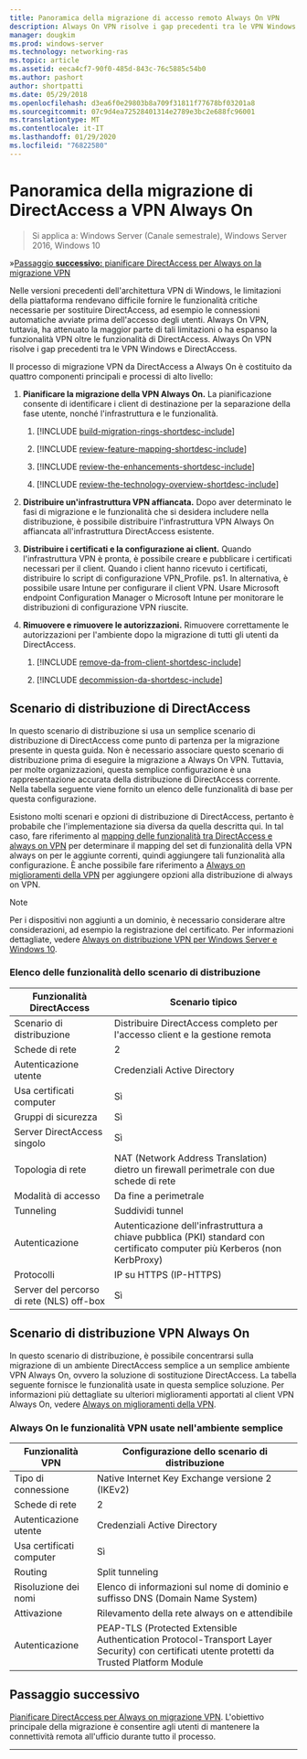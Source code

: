 ```yaml
---
title: Panoramica della migrazione di accesso remoto Always On VPN
description: Always On VPN risolve i gap precedenti tra le VPN Windows e DirectAccess e come eseguire la migrazione da DirectAccess a Always On VPN.
manager: dougkim
ms.prod: windows-server
ms.technology: networking-ras
ms.topic: article
ms.assetid: eeca4cf7-90f0-485d-843c-76c5885c54b0
ms.author: pashort
author: shortpatti
ms.date: 05/29/2018
ms.openlocfilehash: d3ea6f0e29803b8a709f31811f77678bf03201a8
ms.sourcegitcommit: 07c9d4ea72528401314e2789e3bc2e688fc96001
ms.translationtype: MT
ms.contentlocale: it-IT
ms.lasthandoff: 01/29/2020
ms.locfileid: "76822580"
---
```

# <a name="overview-of-the-directaccess-to-always-on-vpn-migration"></a>Panoramica della migrazione di DirectAccess a VPN Always On 

>Si applica a: Windows Server (Canale semestrale), Windows Server 2016, Windows 10

&#187;[Passaggio **successivo:** pianificare DirectAccess per Always on la migrazione VPN](da-always-on-migration-planning.md)

Nelle versioni precedenti dell'architettura VPN di Windows, le limitazioni della piattaforma rendevano difficile fornire le funzionalità critiche necessarie per sostituire DirectAccess, ad esempio le connessioni automatiche avviate prima dell'accesso degli utenti. Always On VPN, tuttavia, ha attenuato la maggior parte di tali limitazioni o ha espanso la funzionalità VPN oltre le funzionalità di DirectAccess. Always On VPN risolve i gap precedenti tra le VPN Windows e DirectAccess.

Il processo di migrazione VPN da DirectAccess a Always On è costituito da quattro componenti principali e processi di alto livello:


1.  **Pianificare la migrazione della VPN Always On.** La pianificazione consente di identificare i client di destinazione per la separazione della fase utente, nonché l'infrastruttura e le funzionalità.

    1.  [!INCLUDE [build-migration-rings-shortdesc-include](../includes/build-migration-rings-shortdesc-include.md)]

    2.  [!INCLUDE [review-feature-mapping-shortdesc-include](../includes/review-feature-mapping-shortdesc-include.md)] 

    3.  [!INCLUDE [review-the-enhancements-shortdesc-include](../includes/review-the-enhancements-shortdesc-include.md)] 

    4.  [!INCLUDE [review-the-technology-overview-shortdesc-include](../includes/review-the-technology-overview-shortdesc-include.md)]

2.  **Distribuire un'infrastruttura VPN affiancata.** Dopo aver determinato le fasi di migrazione e le funzionalità che si desidera includere nella distribuzione, è possibile distribuire l'infrastruttura VPN Always On affiancata all'infrastruttura DirectAccess esistente.  

3.  **Distribuire i certificati e la configurazione ai client.**  Quando l'infrastruttura VPN è pronta, è possibile creare e pubblicare i certificati necessari per il client. Quando i client hanno ricevuto i certificati, distribuire lo script di configurazione VPN_Profile. ps1. In alternativa, è possibile usare Intune per configurare il client VPN. Usare Microsoft endpoint Configuration Manager o Microsoft Intune per monitorare le distribuzioni di configurazione VPN riuscite.

4.  **Rimuovere e rimuovere le autorizzazioni.** Rimuovere correttamente le autorizzazioni per l'ambiente dopo la migrazione di tutti gli utenti da DirectAccess.

    1.  [!INCLUDE [remove-da-from-client-shortdesc-include](../includes/remove-da-from-client-shortdesc-include.md)]

    2.  [!INCLUDE [decommission-da-shortdesc-include](../includes/decommission-da-shortdesc-include.md)]


## <a name="directaccess-deployment-scenario"></a>Scenario di distribuzione di DirectAccess

In questo scenario di distribuzione si usa un semplice scenario di distribuzione di DirectAccess come punto di partenza per la migrazione presente in questa guida. Non è necessario associare questo scenario di distribuzione prima di eseguire la migrazione a Always On VPN. Tuttavia, per molte organizzazioni, questa semplice configurazione è una rappresentazione accurata della distribuzione di DirectAccess corrente. Nella tabella seguente viene fornito un elenco delle funzionalità di base per questa configurazione.

Esistono molti scenari e opzioni di distribuzione di DirectAccess, pertanto è probabile che l'implementazione sia diversa da quella descritta qui. In tal caso, fare riferimento al [mapping delle funzionalità tra DirectAccess e always on VPN](../vpn/vpn-map-da.md) per determinare il mapping del set di funzionalità della VPN always on per le aggiunte correnti, quindi aggiungere tali funzionalità alla configurazione. È anche possibile fare riferimento a [Always on miglioramenti della VPN](../vpn/always-on-vpn/always-on-vpn-enhancements.md) per aggiungere opzioni alla distribuzione di always on VPN.

>[!NOTE] 
>Per i dispositivi non aggiunti a un dominio, è necessario considerare altre considerazioni, ad esempio la registrazione del certificato. Per informazioni dettagliate, vedere [Always on distribuzione VPN per Windows Server e Windows 10](../vpn/always-on-vpn/deploy/always-on-vpn-deploy.md).

### <a name="deployment-scenario-feature-list"></a>Elenco delle funzionalità dello scenario di distribuzione

| Funzionalità DirectAccess | Scenario tipico |
|-----|----|
| Scenario di distribuzione                   | Distribuire DirectAccess completo per l'accesso client e la gestione remota                                               |
| Schede di rete                      | 2                                                                                                              |
| Autenticazione utente                   | Credenziali Active Directory                                                                                   |
| Usa certificati computer             | Sì                                                                                                            |
| Gruppi di sicurezza                       | Sì                                                                                                            |
| Server DirectAccess singolo            | Sì                                                                                                            |
| Topologia di rete                      | NAT (Network Address Translation) dietro un firewall perimetrale con due schede di rete                            |
| Modalità di accesso                           | Da fine a perimetrale                                                                                                    |
| Tunneling                             | Suddividi tunnel                                                                                                   |
| Autenticazione                        | Autenticazione dell'infrastruttura a chiave pubblica (PKI) standard con certificato computer più Kerberos (non KerbProxy) |
| Protocolli                             | IP su HTTPS (IP-HTTPS)                                                                                       |
| Server del percorso di rete (NLS) off-box | Sì                                                                                                            |

## <a name="always-on-vpn-deployment-scenario"></a>Scenario di distribuzione VPN Always On

In questo scenario di distribuzione, è possibile concentrarsi sulla migrazione di un ambiente DirectAccess semplice a un semplice ambiente VPN Always On, ovvero la soluzione di sostituzione DirectAccess. La tabella seguente fornisce le funzionalità usate in questa semplice soluzione. Per informazioni più dettagliate su ulteriori miglioramenti apportati al client VPN Always On, vedere [Always on miglioramenti della VPN](../vpn/always-on-vpn/always-on-vpn-enhancements.md).

### <a name="always-on-vpn-features-used-in-the-simple-environment"></a>Always On le funzionalità VPN usate nell'ambiente semplice

| Funzionalità VPN | Configurazione dello scenario di distribuzione |
|-----|-----|
| Tipo di connessione | Native Internet Key Exchange versione 2 (IKEv2) |
| Schede di rete   | 2        |
| Autenticazione utente  | Credenziali Active Directory            |
| Usa certificati computer        | Sì                          |
| Routing | Split tunneling |
| Risoluzione dei nomi | Elenco di informazioni sul nome di dominio e suffisso DNS (Domain Name System) |
| Attivazione | Rilevamento della rete always on e attendibile |
| Autenticazione  | PEAP-TLS (Protected Extensible Authentication Protocol-Transport Layer Security) con certificati utente protetti da Trusted Platform Module |

## <a name="next-step"></a>Passaggio successivo

[Pianificare DirectAccess per Always on migrazione VPN](da-always-on-migration-planning.md). L'obiettivo principale della migrazione è consentire agli utenti di mantenere la connettività remota all'ufficio durante tutto il processo.

---